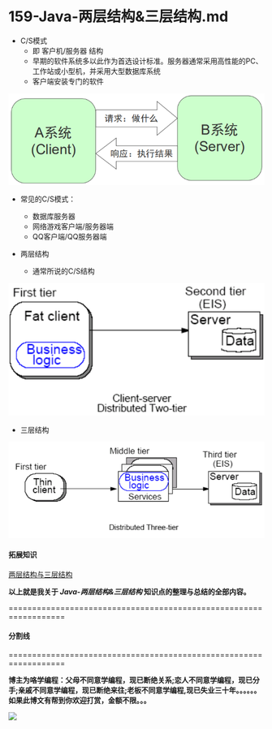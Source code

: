# 159-Java-两层结构&三层结构.md

+ C/S模式
    + 即 客户机/服务器 结构
    + 早期的软件系统多以此作为首选设计标准。服务器通常采用高性能的PC、工作站或小型机，并采用大型数据库系统
    + 客户端安装专门的软件

![](159-Images/1.png)

+ 常见的C/S模式：
    + 数据库服务器
    + 网络游戏客户端/服务器端
    + QQ客户端/QQ服务器端

+ 两层结构
    + 通常所说的C/S结构

![](159-Images/2.png)

+ 三层结构

![](159-Images/3.png)


#### 拓展知识 

[两层结构与三层结构](https://blog.csdn.net/tangshuji/article/details/8465235)


**以上就是我关于 *Java-两层结构&三层结构*  知识点的整理与总结的全部内容。**

==================================================================
#### 分割线
==================================================================

**博主为咯学编程：父母不同意学编程，现已断绝关系;恋人不同意学编程，现已分手;亲戚不同意学编程，现已断绝来往;老板不同意学编程,现已失业三十年。。。。。。如果此博文有帮到你欢迎打赏，金额不限。。。**

![](https://upload-images.jianshu.io/upload_images/5227364-e76764b127f255ed.png?imageMogr2/auto-orient/strip%7CimageView2/2/w/1240)